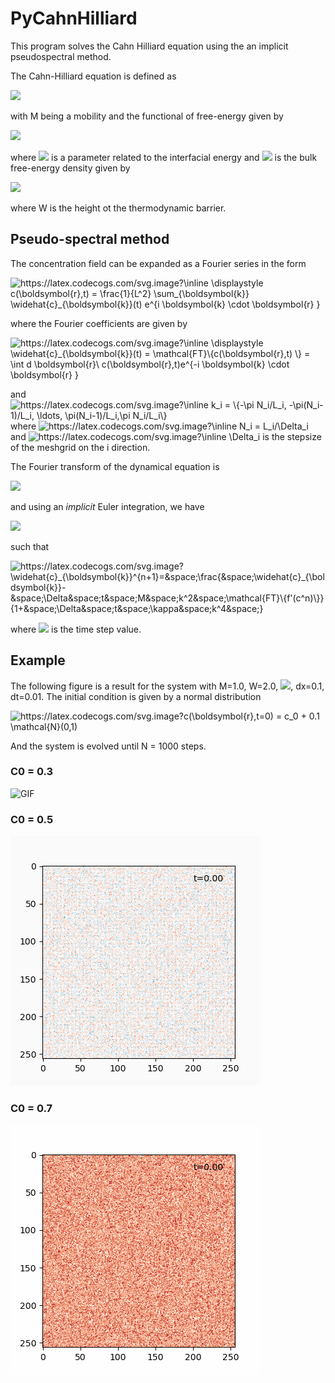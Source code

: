 # PyCahnHilliard
This program solves the Cahn Hilliard equation using the an implicit pseudospectral method. 

The Cahn-Hilliard equation is defined as

<img src="https://render.githubusercontent.com/render/math?math=\frac{\partial c}{\partial t} = M \nabla^2\left[ \frac{\delta F}{\delta c}\right] ">

with M being a mobility and the functional of free-energy given by 

<img src="https://render.githubusercontent.com/render/math?math=F[c] = \int \text{d}{\mathbf{r}} \left[ \frac{\kappa}{2} (\nabla c(\mathbf{r} ))^2 %2B  f(c)\right]">

where <img src="https://render.githubusercontent.com/render/math?math=\kappa"> is a parameter related to the interfacial energy and <img src="https://render.githubusercontent.com/render/math?math=f"> is the bulk free-energy density given by 

<img src="https://render.githubusercontent.com/render/math?math=f(c) = W c^2(1-c)^2">

where W is the height ot the thermodynamic barrier. 

## Pseudo-spectral method

The concentration field can be expanded as a Fourier series in the form 

<img src="https://latex.codecogs.com/svg.image?\inline&space;\displaystyle&space;c(\boldsymbol{r},t)&space;=&space;\frac{1}{L^2}&space;\sum_{\boldsymbol{k}}&space;\widehat{c}_{\boldsymbol{k}}(t)&space;e^{i&space;\boldsymbol{k}&space;\cdot&space;\boldsymbol{r}&space;}" title="https://latex.codecogs.com/svg.image?\inline \displaystyle c(\boldsymbol{r},t) = \frac{1}{L^2} \sum_{\boldsymbol{k}} \widehat{c}_{\boldsymbol{k}}(t) e^{i \boldsymbol{k} \cdot \boldsymbol{r} }" />

where the Fourier coefficients are given by 

<img src="https://latex.codecogs.com/svg.image?\inline&space;\displaystyle&space;\widehat{c}_{\boldsymbol{k}}(t)&space;=&space;\mathcal{FT}\{c(\boldsymbol{r},t)&space;\}&space;=&space;\int&space;d&space;\boldsymbol{r}\&space;c(\boldsymbol{r},t)e^{-i&space;\boldsymbol{k}&space;\cdot&space;\boldsymbol{r}&space;}" title="https://latex.codecogs.com/svg.image?\inline \displaystyle \widehat{c}_{\boldsymbol{k}}(t) = \mathcal{FT}\{c(\boldsymbol{r},t) \} = \int d \boldsymbol{r}\ c(\boldsymbol{r},t)e^{-i \boldsymbol{k} \cdot \boldsymbol{r} }" />

and <img src="https://latex.codecogs.com/svg.image?\inline&space;k_i&space;=&space;\{-\pi&space;N_i/L_i,&space;-\pi(N_i-1)/L_i,&space;\ldots,&space;\pi(N_i-1)/L_i,\pi&space;N_i/L_i\}" title="https://latex.codecogs.com/svg.image?\inline k_i = \{-\pi N_i/L_i, -\pi(N_i-1)/L_i, \ldots, \pi(N_i-1)/L_i,\pi N_i/L_i\}" /> where <img src="https://latex.codecogs.com/svg.image?\inline&space;N_i&space;=&space;L_i/\Delta_i" title="https://latex.codecogs.com/svg.image?\inline N_i = L_i/\Delta_i" /> and <img src="https://latex.codecogs.com/svg.image?\inline&space;\Delta_i" title="https://latex.codecogs.com/svg.image?\inline \Delta_i" /> is the stepsize of the meshgrid on the i direction.

The Fourier transform of the dynamical equation is 

<img src="https://latex.codecogs.com/svg.image?\frac{\partial&space;\widehat{c}_{\boldsymbol{k}}}{\partial&space;t}&space;=&space;M&space;\left[&space;-k^2&space;\mathcal{FT}\{f'\}&space;-&space;\kappa&space;k^4&space;\widehat{c}_{\boldsymbol{k}}\right]&space;">

and using an *implicit* Euler integration, we have

<img src="https://latex.codecogs.com/svg.image?\frac{\widehat{c}_{\boldsymbol{k}}^{n&plus;1}-\widehat{c}_{\boldsymbol{k}}^{n}}{\Delta&space;t}&space;=&space;M&space;\left[&space;-k^2&space;\mathcal{FT}\{f'(c^n)\}&space;-&space;\kappa&space;k^4&space;\widehat{c}_{\boldsymbol{k}}^{n&plus;1}&space;\right]&space;">

such that 

<img src="https://latex.codecogs.com/svg.image?\widehat{c}_{\boldsymbol{k}}^{n&plus;1}=&space;\frac{&space;\widehat{c}_{\boldsymbol{k}}-&space;\Delta&space;t&space;M&space;k^2&space;\mathcal{FT}\{f'(c^n)\}}{1&plus;&space;\Delta&space;t&space;\kappa&space;k^4&space;}" title="https://latex.codecogs.com/svg.image?\widehat{c}_{\boldsymbol{k}}^{n&plus;1}=&space;\frac{&space;\widehat{c}_{\boldsymbol{k}}-&space;\Delta&space;t&space;M&space;k^2&space;\mathcal{FT}\{f'(c^n)\}}{1&plus;&space;\Delta&space;t&space;\kappa&space;k^4&space;}" />

where <img src="https://latex.codecogs.com/svg.image?\inline&space;\Delta&space;t&space;"> is the time step value. 

## Example

The following figure is a result for the system with M=1.0, W=2.0, <img src="https://render.githubusercontent.com/render/math?math=\kappa=0.5">, dx=0.1, dt=0.01. The initial condition is given by a normal distribution 

<img src="https://latex.codecogs.com/svg.image?c(\boldsymbol{r},t=0)&space;=&space;c_0&space;&plus;&space;0.1&space;\mathcal{N}(0,1)" title="https://latex.codecogs.com/svg.image?c(\boldsymbol{r},t=0) = c_0 + 0.1 \mathcal{N}(0,1)" />

And the system is evolved until N = 1000 steps. 

### C0 = 0.3

![GIF](https://github.com/elvissoares/PyCahnHilliard/blob/master/ch-c0%3D0.3.gif)

### C0 = 0.5

![GIF](https://github.com/elvissoares/PyCahnHilliard/blob/master/ch-c0%3D0.5.gif)

### C0 = 0.7

![GIF](https://github.com/elvissoares/PyCahnHilliard/blob/master/ch-c0%3D0.7.gif)
